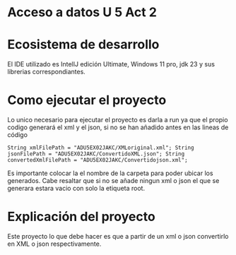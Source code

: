 # Acceso a datos U 5 Act 2

# Ecosistema de desarrollo

El IDE utilizado es IntelIJ edición Ultimate, Windows 11 pro, jdk 23 y sus librerias correspondiantes.

# Como ejecutar el proyecto

Lo unico necesario para ejecutar el proyecto es darla a run ya que el propio codigo generará el xml y el json, si no se han añadido antes en las lineas de código

`String xmlFilePath = "ADU5EX02JAKC/XMLoriginal.xml";
 String jsonFilePath = "ADU5EX02JAKC/ConvertidoXML.json";
 String convertedXmlFilePath = "ADU5EX02JAKC/Convertidojson.xml";`

Es importante colocar la el nombre de la carpeta para poder ubicar los generados.
Cabe resaltar que si no se añade ningun xml o json el que se generara estara vacio con solo la etiqueta root.

# Explicación del proyecto

Este proyecto lo que debe hacer es que a partir de un xml o json convertirlo en XML o json respectivamente.
